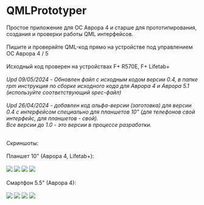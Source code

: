 # QMLPrototyper

Простое приложение для ОС Аврора 4 и старше для прототипирования, создания и проверки работы QML интерфейсов.
<br><br>
Пишите и проверяйте QML-код прямо на устройстве под управлением ОС Аврора 4 / 5
<br><br>
Исходный код проверен на устройствах F+ R570E, F+ Lifetab+
<br><br>
<i>Upd 09/05/2024 - Обновлен файл с исходным кодом версии 0.4, в папке rpm инструкция по сборке исходного кода для Аврора 4 и Аврора 5.1 (используйте соответствующий spec-файл)</i><br><br>
<i>Upd 26/04/2024 - добавлен код альфа-версии (заготовка) для версии 0.4 с интерфейсом специально для планшетов 10" (для телефонов свой интерфейс, для планшетов - свой).<br>
Все версии до 1.0 - это версии в процессе разработки.
</i>
<br><br>

Скриншоты:<br><br>
Планшет 10" (Аврора 4, Lifetab+):<br><br>
<img src="https://github.com/mastercond-comp/QMLPrototyper/blob/main/lifetab-v4-1.png?raw=true">
<img src="https://github.com/mastercond-comp/QMLPrototyper/blob/main/lifetab-v4-2.png?raw=true">
<img src="https://github.com/mastercond-comp/QMLPrototyper/blob/main/lifetab-v4-3.png?raw=true">
<img src="https://github.com/mastercond-comp/QMLPrototyper/blob/main/lifetab-v4-4.png?raw=true">
<br><br>
Смартфон 5.5" (Аврора 4):<br><br>
<img src="https://github.com/mastercond-comp/QMLPrototyper/blob/main/r570e-v4-1.png?raw=true">
<img src="https://github.com/mastercond-comp/QMLPrototyper/blob/main/r570e-v4-2.png?raw=true">
<img src="https://github.com/mastercond-comp/QMLPrototyper/blob/main/r570e-v4-3.png?raw=true">
<img src="https://github.com/mastercond-comp/QMLPrototyper/blob/main/r570e-v4-4.png?raw=true">
<br><br>
